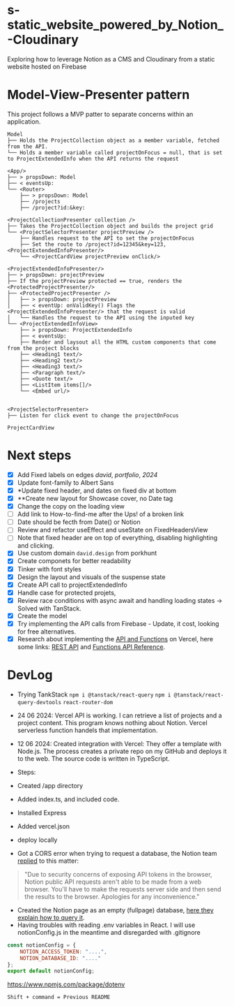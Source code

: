 # s-static_website_powered_by_Notion_-Cloudinary
Exploring how to leverage Notion as a CMS and Cloudinary from a static website hosted on Firebase

# Model-View-Presenter pattern
This project follows a MVP patter to separate concerns within an application.
```
Model
├── Holds the ProjectCollection object as a member variable, fetched from the API.
└── Holds a member variable called projectOnFocus = null, that is set to ProjectExtendedInfo when the API returns the request

<App/>
├── > propsDown: Model
├── < eventsUp: 
└── <Router>
    ├── > propsDown: Model
    ├── /projects
    ├── /project?id:&key:

<ProjectCollectionPresenter collection />
├── Takes the ProjectCollection object and builds the project grid
└── <ProjectSelectorPresenter projectPreview />
    ├── Handles request to the API to set the projectOnFocus
    ├── Set the route to /project?id=12345&key=123, <ProjectExtendedInfoPresenter/>
    └── <ProjectCardView projectPreview onClick/>

<ProjectExtendedInfoPresenter/>
├── > propsDown: projectPreview
├── If the projectPreview protected == true, renders the <ProtectedProjectPresenter/>
├── <ProtectedProjectPresenter />
│   ├── > propsDown: projectPreview
│   ├── < eventUp: onValidKey() Flags the <ProjectExtendedInfoPresenter/> that the request is valid
│   └── Handles the request to the API using the inputed key 
└── <ProjectExtendedInfoView>
    ├── > propsDown: ProjectExtendedInfo
    ├── < eventsUp: 
    ├── Render and laysout all the HTML custom components that come from the project blocks
    ├── <Heading1 text/>
    ├── <Heading2 text/>
    ├── <Heading3 text/>
    ├── <Paragraph text/>
    ├── <Quote text/>
    ├── <ListItem items[]/>
    └── <Embed url/>


<ProjectSelectorPresenter>
├── Listen for click event to change the projectOnFocus

ProjectCardView

```

# Next steps
- [x] Add Fixed labels on edges _david_, _portfolio_, _2024_
- [x] Update font-family to Albert Sans
- [x] *Update fixed header, and dates on fixed div at bottom
- [x] **Create new layout for Showcase cover, no Date tag
- [x] Change the copy on the loading view
- [ ] Add link to How-to-find-me after the Ups! of a broken link
- [ ] Date should be fecth from Date() or Notion
- [ ] Review and refactor useEffect and useState on FixedHeadersView
- [ ] Note that fixed header are on top of everything, disabling highlighting and clicking.
- [x] Use custom domain `david.design` from porkhunt
- [x] Create <WhiteSpace> componets for better readability
- [x] Tinker with font styles
- [x] Design the layout and visuals of the suspense state
- [x] Create API call to projectExtendedInfo
- [x] Handle case for protected projets, <ProtectedProjectPresenter/>
- [x] Review race conditions with async await and handling loading states -> Solved with TanStack.
- [x] Create the model
- [x] Try implementing the API calls from Firebase - Update, it cost, looking for free alternatives.
- [x] Research about implementing the [API and Functions](https://youtu.be/yLMODEUPJdU?si=YQ2nGSrJl3VbVOGo) on Vercel, here some links: [REST API](https://vercel.com/docs/rest-api) and [Functions API Reference](https://vercel.com/docs/functions/functions-api-reference).

# DevLog
- Trying TankStack
`npm i @tanstack/react-query`
`npm i @tanstack/react-query-devtools`
`react-router-dom`
- 24 06 2024: Vercel API is working. I can retrieve a list of projects and a project content. This program knows nothing about Notion. Vercel serverless function handels that implementation.
- 12 06 2024: Created integration with Vercel: They offer a template with Node.js. The process creates a private repo on my GitHub and deploys it to the web. The source code is written in TypeScript.

- Steps:
- Created /app directory
- Added index.ts, and included code.
- Installed Express
- Added vercel.json
- deploy locally

- Got a CORS error when trying to request a database, the Notion team [replied](https://github.com/makenotion/notion-sdk-js/issues/458#issuecomment-1743915685) to this matter:
>"Due to security concerns of exposing API tokens in the browser, Notion public API requests aren't able to be made from a web browser. You'll have to make the requests server side and then send the results to the browser. Apologies for any inconvenience."
- Created the Notion page as an empty (fullpage) database, [here they explain how to query it](https://developers.notion.com/reference/retrieve-a-database).
- Having troubles with reading .env variables in React. I will use notionConfig.js in the meantime and disregarded with .gitignore
```javascript
const notionConfig = {
    NOTION_ACCESS_TOKEN: "....",
    NOTION_DATABASE_ID: "...."
};
export default notionConfig;
```
https://www.npmjs.com/package/dotenv

``` bash
Shift + command = Previous README
```